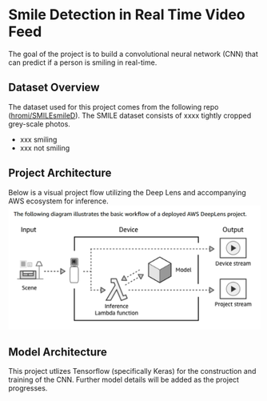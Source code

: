 # Smile Detection in Real Time Video Feed  
The goal of the project is to build a convolutional neural network (CNN) that can predict if a person is smiling in real-time.  
## Dataset Overview  
The dataset used for this project comes from the following repo ([hromi/SMILEsmileD](https://github.com/hromi/SMILEsmileD)). The SMILE dataset consists of xxxx tightly cropped grey-scale photos.  
* xxx smiling  
* xxx not smiling  
## Project Architecture  
Below is a visual project flow utilizing the Deep Lens and accompanying AWS ecosystem for inference.  
![](ref/project_flow.png)  
## Model Architecture  
This project utlizes Tensorflow (specifically Keras) for the construction and training of the CNN. Further model details will be added as the project progresses.
